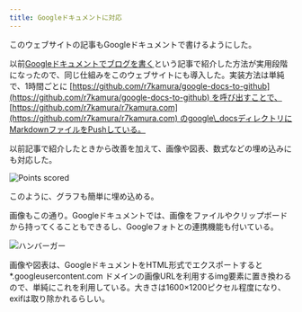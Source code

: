 ```yaml
---
title: Googleドキュメントに対応
---
```

このウェブサイトの記事もGoogleドキュメントで書けるようにした。

以前[Googleドキュメントでブログを書く](https://r7kamura.com/articles/2022-04-30-google-docs-for-blogging)という記事で紹介した方法が実用段階になったので、同じ仕組みをこのウェブサイトにも導入した。実装方法は単純で、1時間ごとに [https://github.com/r7kamura/google-docs-to-github](https://github.com/r7kamura/google-docs-to-github) を呼び出すことで、 [https://github.com/r7kamura/r7kamura.com](https://github.com/r7kamura/r7kamura.com) のgoogle\_docsディレクトリにMarkdownファイルをPushしている。

以前記事で紹介したときから改善を加えて、画像や図表、数式などの埋め込みにも対応した。

![](https://lh6.googleusercontent.com/nJ5DrHVAyRqpuqrPtVHSay8VEgfT3Hfoi_oi_mACw44fQHVfp7lw4XJktmzXcP1EgIZY7PUJqm4EsqFeg9Gy8NGO6UVgX65Q4dugFSJcTClDUImad5Yn934cqgy9dtaMOkw7LLwxSCEOXwPlYQ "Points scored")

このように、グラフも簡単に埋め込める。

画像もこの通り。Googleドキュメントでは、画像をファイルやクリップボードから持ってくることもできるし、Googleフォトとの連携機能も付いている。

![](https://lh6.googleusercontent.com/bpotELfdAqbs0H2aY-hHBGrtQGC_uhptKgQyZhubzMApDqVncb7J0tdQl4bi-jZ4gR40ziDrO5b6zhzJkPZDdcSyBxm8G5gbZuqNceB-XygOql3JP7Ba5hZzW8eezCdHz3Mgg-taSEM9bAdwbw "ハンバーガー")

画像や図表は、GoogleドキュメントをHTML形式でエクスポートすると \*.googleusercontent.com ドメインの画像URLを利用するimg要素に置き換わるので、単純にこれを利用している。大きさは1600×1200ピクセル程度になり、exifは取り除かれるらしい。
